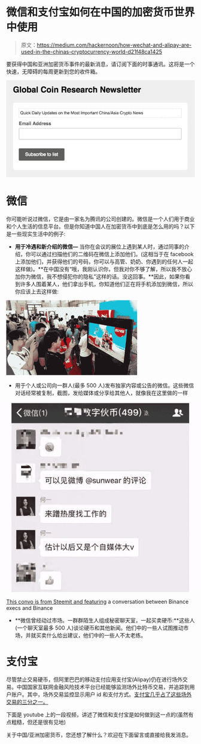 # 微信和支付宝如何在中国的加密货币世界中使用

> 原文：<https://medium.com/hackernoon/how-wechat-and-alipay-are-used-in-the-chinas-cryptocurrency-world-d21f48ca1425>

要获得中国和亚洲加密货币事件的最新消息，请订阅下面的时事通讯。这将是一个快速，无障碍的每周更新到您的收件箱。

[![](img/b0e28ef602776503926360304f6bf60b.png)](https://globalcoinresearch.us17.list-manage.com/subscribe?u=859b0d423a7f7baa4cdb46f26&id=3419cb7d6e)

# 微信

你可能听说过微信，它是由一家名为腾讯的公司创建的。微信是一个人们用于商业和个人生活的信息平台。但是你知道中国人在加密货币中到底是怎么用的吗？以下是一些现实生活中的例子:

*   **用于冷遇和新介绍的微信—** 当你在会议的展位上遇到某人时，通过同事的介绍，你可以通过扫描他们的二维码在微信上添加他们。(这相当于在 facebook 上添加他们，并获得他们的号码，你可以与高管、奶奶、你遇到的任何人一起这样做)。**在中国没有“哦，我刚认识你，但我对你不够了解，所以我不放心加你为微信，我不想侵犯你的隐私”这样的话。没这回事。**因此，如果你看到许多人围着某人，他们拿出手机，你知道他们正在将手机添加到微信，所以你应该上去这样做:

![](img/6f83660bc409851336fd161458a742cc.png)

*   用于个人或公司向一群人(最多 500 人)发布独家内容或公告的微信。这些微信对话经常被复制，截图，发给媒体或分享给其他人，就像我在这里做的一样

![](img/79bf48357d60d2e4e6aa7eae7587e6f1.png)

[This convo is from Steemit and featuring](https://steemit.com/busy/@abasitsheikh/a-tencent-programmer-claims-to-hack-binance-in-one-week-and-asks-for-1-000-bitcoins-as-reward) a conversation between Binance execs and Binance

*   **微信曾经动过市场。一群群陌生人组成秘密聊天室，一起买卖硬币:**这些人(一个聊天室最多 500 人)谈论硬币和其他新闻。他们中的一些人试图推动市场，并就买卖什么给出建议，他们中的一些人不太老练。

# 支付宝

尽管禁止交易硬币，但阿里巴巴的移动支付应用支付宝(Alipay)仍在进行场外交易。中国国家互联网金融风险技术平台已经能够监测场外比特币交易，并追踪到用户账户。其中，场外交易监控显示用户 id 和支付方式。[支付宝几乎占了这些场外交易的三分之一。](http://bit.ly/2IEvY00)

下面是 youtube 上的一段视频，讲述了微信和支付宝是如何做到这一点的(虽然有点粗糙，但还是很有见地)

关于中国/亚洲加密货币，您还想了解什么？欢迎在下面留言或直接给我发消息。